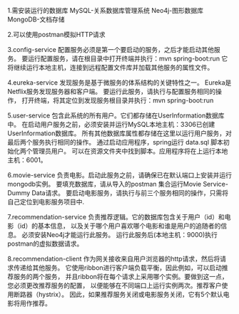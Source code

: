1.需安装运行的数据库
MySQL-关系数据库管理系统
Neo4j-图形数据库
MongoDB-文档存储

2.可以使用postman模拟HTTP请求

3.config-service
配置服务必须是第一个要启动的服务，之后才能启动其他服务。
要运行配置服务，请在根目录中打开终端并执行：mvn spring-boot:run
它将继续运行本地主机，连接到远程配置文件库并加载其他服务的属性文件。

4.eureka-service
发现服务是基于微服务的体系结构的关键特性之一。
Eureka是Netflix服务发现服务器和客户端。
要运行此服务，请执行与配置服务相同的操作，
打开终端，将其定位到发现服务根目录并执行：mvn spring-boot:run

5.user-service
包含此系统的所有用户。它们都存储在UserInformation数据库中。
在启动用户服务之前，必须安装并运行MySQL本地主机：3306已创建UserInformation数据库。
所有其他数据库属性都存储在这里以运行用户服务，对最后两个服务执行相同的操作。
通过启动应用程序，spring运行 data.sql 脚本初始化两个管理员用户。
可以在资源文件夹中找到脚本。应用程序将在上运行本地主机：6001。

6.movie-service
负责电影。启动此服务之前，请确保已在默认端口上安装并运行mongodb实例。
要填充数据库，请从导入的postman 集合运行Movie Service-Dummy Data请求。
要启动电影服务，请执行与前三个服务相同的操作，只需将自己定位到电影服务项目中.

7.recommendation-service
负责推荐逻辑。它的数据库包含关于用户（id）和电影（id）的基本信息，
以及关于哪个用户喜欢哪个电影和谁是用户的追随者的信息。
必须安装Neo4j才能运行此服务。
运行此服务后(本地主机：9000)执行postman的虚拟数据请求。

8.recommendation-client
作为网关接收来自用户浏览器的http请求，然后将请求传递给其他服务。
它使用ribbon进行客户端负载平衡，因此例如，可以启动推荐服务的两个服务，
并且ribbon将在每个请求上采用哪个实例。要做到这一点，您必须更改推荐服务的配置，
以便能够在不同端口上运行实例两次。推荐客户使用断路器（hystrix）。
因此，如果推荐服务关闭或电影服务关闭，它有5个默认电影将用作推荐。